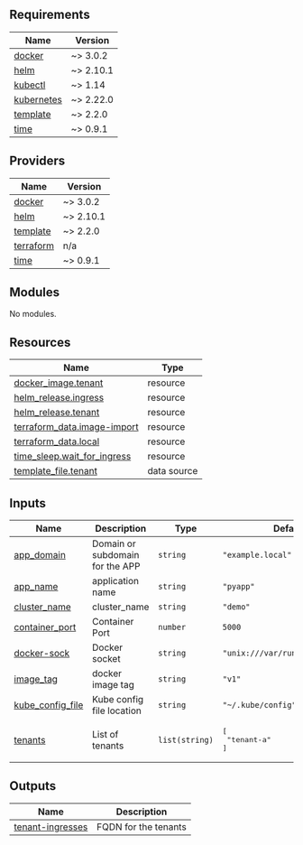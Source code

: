 <!-- BEGIN_TF_DOCS -->
## Requirements

| Name | Version |
|------|---------|
| <a name="requirement_docker"></a> [docker](#requirement\_docker) | ~> 3.0.2 |
| <a name="requirement_helm"></a> [helm](#requirement\_helm) | ~> 2.10.1 |
| <a name="requirement_kubectl"></a> [kubectl](#requirement\_kubectl) | ~> 1.14 |
| <a name="requirement_kubernetes"></a> [kubernetes](#requirement\_kubernetes) | ~> 2.22.0 |
| <a name="requirement_template"></a> [template](#requirement\_template) | ~> 2.2.0 |
| <a name="requirement_time"></a> [time](#requirement\_time) | ~> 0.9.1 |

## Providers

| Name | Version |
|------|---------|
| <a name="provider_docker"></a> [docker](#provider\_docker) | ~> 3.0.2 |
| <a name="provider_helm"></a> [helm](#provider\_helm) | ~> 2.10.1 |
| <a name="provider_template"></a> [template](#provider\_template) | ~> 2.2.0 |
| <a name="provider_terraform"></a> [terraform](#provider\_terraform) | n/a |
| <a name="provider_time"></a> [time](#provider\_time) | ~> 0.9.1 |

## Modules

No modules.

## Resources

| Name | Type |
|------|------|
| [docker_image.tenant](https://registry.terraform.io/providers/kreuzwerker/docker/latest/docs/resources/image) | resource |
| [helm_release.ingress](https://registry.terraform.io/providers/hashicorp/helm/latest/docs/resources/release) | resource |
| [helm_release.tenant](https://registry.terraform.io/providers/hashicorp/helm/latest/docs/resources/release) | resource |
| [terraform_data.image-import](https://registry.terraform.io/providers/hashicorp/terraform/latest/docs/resources/data) | resource |
| [terraform_data.local](https://registry.terraform.io/providers/hashicorp/terraform/latest/docs/resources/data) | resource |
| [time_sleep.wait_for_ingress](https://registry.terraform.io/providers/hashicorp/time/latest/docs/resources/sleep) | resource |
| [template_file.tenant](https://registry.terraform.io/providers/hashicorp/template/latest/docs/data-sources/file) | data source |

## Inputs

| Name | Description | Type | Default | Required |
|------|-------------|------|---------|:--------:|
| <a name="input_app_domain"></a> [app\_domain](#input\_app\_domain) | Domain or subdomain for the APP | `string` | `"example.local"` | no |
| <a name="input_app_name"></a> [app\_name](#input\_app\_name) | application name | `string` | `"pyapp"` | no |
| <a name="input_cluster_name"></a> [cluster\_name](#input\_cluster\_name) | cluster\_name | `string` | `"demo"` | no |
| <a name="input_container_port"></a> [container\_port](#input\_container\_port) | Container Port | `number` | `5000` | no |
| <a name="input_docker-sock"></a> [docker-sock](#input\_docker-sock) | Docker socket | `string` | `"unix:///var/run/docker.sock"` | no |
| <a name="input_image_tag"></a> [image\_tag](#input\_image\_tag) | docker image tag | `string` | `"v1"` | no |
| <a name="input_kube_config_file"></a> [kube\_config\_file](#input\_kube\_config\_file) | Kube config file location | `string` | `"~/.kube/config"` | no |
| <a name="input_tenants"></a> [tenants](#input\_tenants) | List of tenants | `list(string)` | <pre>[<br>  "tenant-a"<br>]</pre> | no |

## Outputs

| Name | Description |
|------|-------------|
| <a name="output_tenant-ingresses"></a> [tenant-ingresses](#output\_tenant-ingresses) | FQDN for the tenants |
<!-- END_TF_DOCS -->